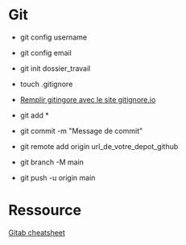# Git

- git config username
- git config email


- git init dossier_travail
- touch .gitignore
- [Remplir gitingore avec le site gitignore.io](https://www.toptal.com/developers/gitignore)

- git add *
- git commit -m "Message de commit"


- git remote add origin url_de_votre_depot_github
- git branch -M main
- git push -u origin main

# Ressource

[Gitab cheatsheet](https://about.gitlab.com/images/press/git-cheat-sheet.pdf)
